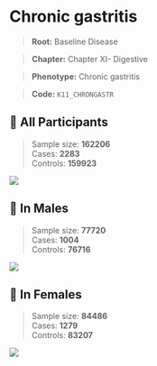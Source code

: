 # Chronic gastritis

> **Root:** Baseline Disease  

> **Chapter:** Chapter XI- Digestive  

> **Phenotype:** Chronic gastritis  

> **Code:** `K11_CHRONGASTR`

## 🧪 All Participants  
> Sample size: **162206**  
> Cases: **2283**  
> Controls: **159923**
<img src="/Disease/Figures/ALL/Incidence/K11_CHRONGASTR.png"/>
<CsvTable src="/Disease_Data/ALL/Incidence/COX_K11_CHRONGASTR.csv" label="🔍 View full results" />

## 👨 In Males  
> Sample size: **77720**  
> Cases: **1004**  
> Controls: **76716**
<img src="/Disease/Figures/Male/Incidence/K11_CHRONGASTR.png"/>
<CsvTable src="/Disease_Data/Male/Incidence/COX_K11_CHRONGASTR.csv" label="🔍 View full results" />

## 👩 In Females  
> Sample size: **84486**  
> Cases: **1279**  
> Controls: **83207**
<img src="/Disease/Figures/Female/Incidence/K11_CHRONGASTR.png"/>
<CsvTable src="/Disease_Data/Female/Incidence/COX_K11_CHRONGASTR.csv" label="🔍 View full results" />
